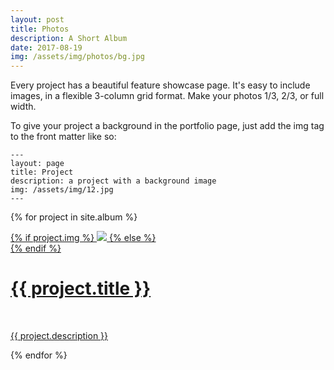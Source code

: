 ```yaml
---
layout: post
title: Photos
description: A Short Album
date: 2017-08-19
img: /assets/img/photos/bg.jpg
---
```

<script src="{{ '/assets/js/jquery-3.2.1.min.js' | prepend: site.baseurl | prepend: site.url }}"></script>
<style type="text/css">
    body{
        /*background-image: url("{{ site.baseurl }}/assets/img/photos/bg.jpg");*/
    }
</style>

Every project has a beautiful feature showcase page. It's easy to include images, in a flexible 3-column grid format. Make your photos 1/3, 2/3, or full width.

To give your project a background in the portfolio page, just add the img tag to the front matter like so:

    ---
    layout: page
    title: Project
    description: a project with a background image
    img: /assets/img/12.jpg
    ---




{% for project in site.album %}





<div class="project ">
    <div class="thumbnail">
        <a href="#">
        {% if project.img %}
        <img class="thumbnail" src="{{ project.img | prepend: site.baseurl | prepend: site.url }}" style = " max-width: 300px"/>
        {% else %}
        <div class="thumbnail blankbox"></div>
        {% endif %}    
        <span>
            <h1>{{ project.title }}</h1>
            <br/>
            <p>{{ project.description }}</p>
        </span>
        </a>
    </div>
</div>


{% endfor %}


<script type="text/javascript">
    $("a").click(function(event){
    event.preventDefault();
});
</script>